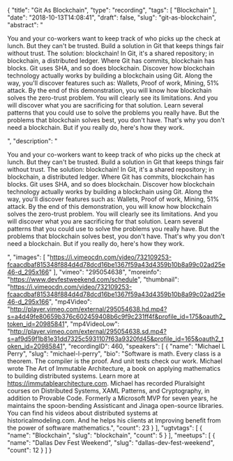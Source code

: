 {
  "title": "Git As Blockchain",
  "type": "recording",
  "tags": [
    "Blockchain"
  ],
  "date": "2018-10-13T14:08:41",
  "draft": false,
  "slug": "git-as-blockchain",
  "abstract": "<p>You and your co-workers want to keep track of who picks up the check at lunch. But they can't be trusted. Build a solution in Git that keeps things fair without trust. The solution: blockchain! In Git, it's a shared repository; in blockchain, a distributed ledger. Where Git has commits, blockchain has blocks. Git uses SHA, and so does blockchain. Discover how blockchain technology actually works by building a blockchain using Git. Along the way, you'll discover features such as: Wallets, Proof of work, Mining, 51% attack. By the end of this demonstration, you will know how blockchain solves the zero-trust problem. You will clearly see its limitations. And you will discover what you are sacrificing for that solution. Learn several patterns that you could use to solve the problems you really have. But the problems that blockchain solves best, you don't have. That's why you don't need a blockchain. But if you really do, here's how they work.</p>",
  "description": "<p>You and your co-workers want to keep track of who picks up the check at lunch. But they can't be trusted. Build a solution in Git that keeps things fair without trust. The solution: blockchain! In Git, it's a shared repository; in blockchain, a distributed ledger. Where Git has commits, blockchain has blocks. Git uses SHA, and so does blockchain. Discover how blockchain technology actually works by building a blockchain using Git. Along the way, you'll discover features such as: Wallets, Proof of work, Mining, 51% attack. By the end of this demonstration, you will know how blockchain solves the zero-trust problem. You will clearly see its limitations. And you will discover what you are sacrificing for that solution. Learn several patterns that you could use to solve the problems you really have. But the problems that blockchain solves best, you don't have. That's why you don't need a blockchain. But if you really do, here's how they work.</p>",
  "images": [
    "https://i.vimeocdn.com/video/732109253-fcaacdbaf815348f884d4d78dcd16be1367f59a43d4359b10b8a99c02ad25e46-d_295x166"
  ],
  "vimeo": "295054638",
  "moreinfo": "https://www.devfestweekend.com/schedule",
  "thumbnail": "https://i.vimeocdn.com/video/732109253-fcaacdbaf815348f884d4d78dcd16be1367f59a43d4359b10b8a99c02ad25e46-d_295x166",
  "mp4Video": "http://player.vimeo.com/external/295054638.hd.mp4?s=a4d49fe80659b376c602459408b6c9f9c231ff4f&profile_id=175&oauth2_token_id=20985841",
  "mp4VideoLow": "http://player.vimeo.com/external/295054638.sd.mp4?s=af9d59f1b81e31dd7325c5931107f63a9320fd45&profile_id=165&oauth2_token_id=20985841",
  "recordingID": 460,
  "speakers": [
    {
      "name": "Michael L Perry",
      "slug": "michael-l-perry",
      "bio": "Software is math. Every class is a theorem. The compiler is the proof. And unit tests check our work. Michael wrote The Art of Immutable Architecture, a book on applying mathematics to building distributed systems. Learn more at https://immutablearchitecture.com. Michael has recorded Pluralsight courses on Distributed Systems, XAML Patterns, and Cryptography, in addition to Provable Code. Formerly a Microsoft MVP for seven years, he maintains the spoon-bending Assisticant and Jinaga open-source libraries. You can find his videos about distributed systems at historicalmodeling.com. And he helps his clients at Improving benefit from the power of software mathematics.",
      "count": 23
    }
  ],
  "ugtvtags": [
    {
      "name": "Blockchain",
      "slug": "blockchain",
      "count": 5
    }
  ],
  "meetups": [
    {
      "name": "Dallas Dev Fest Weekend",
      "slug": "dallas-dev-fest-weekend",
      "count": 12
    }
  ]
}